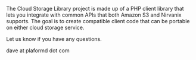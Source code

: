 The Cloud Storage Library project is made up of a PHP client library that lets you integrate with common APIs that both Amazon S3 and Nirvanix supports. The goal is to create compatible client code that can be portable on either cloud storage service.

Let us know if you have any questions.

dave at plaformd dot com